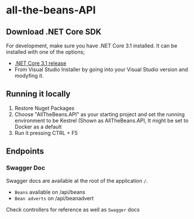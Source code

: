 # all-the-beans-API

## Download .NET Core SDK
For development, make sure you have .NET Core 3.1 installed. It can be installed with one of the options;
* [.NET Core 3.1 release](https://github.com/dotnet/core/blob/master/release-notes/3.1/README.md)
* From Visual Studio Installer by going into your Visual Studio version and modyfing it.

## Running it locally
1. Restore Nuget Packages
2. Choose "AllTheBeans.API" as your starting project and set the running environment to be Kestrel (Shown as AllTheBeans.API, It might be set to Docker as a default
3. Run it pressing CTRL + F5

## Endpoints
### Swagger Doc
Swagger docs are available at the root of the application ```/```.

* ```Beans``` available on /api/beans
* ```Bean adverts``` on /api/beanadvert

Check controllers for reference as well as ```Swagger``` docs
